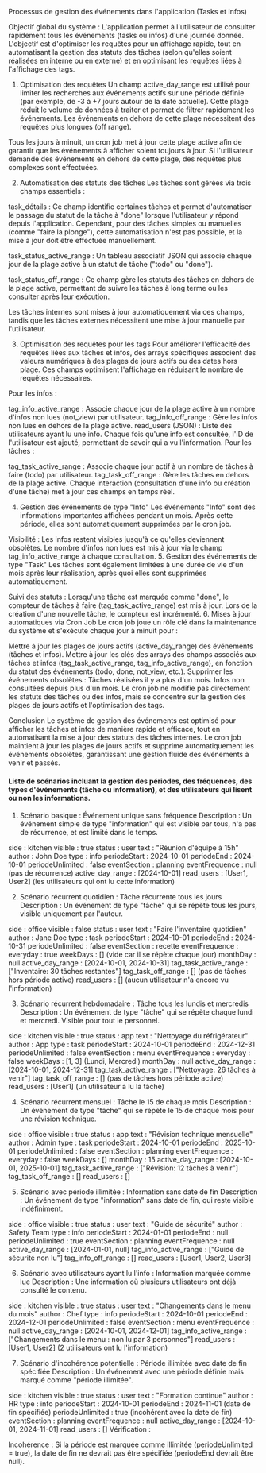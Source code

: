 Processus de gestion des événements dans l'application (Tasks et Infos)

Objectif global du système :
L'application permet à l'utilisateur de consulter rapidement tous les événements (tasks ou infos) d'une journée donnée. L'objectif est d'optimiser les requêtes pour un affichage rapide, tout en automatisant la gestion des statuts des tâches (selon qu'elles soient réalisées en interne ou en externe) et en optimisant les requêtes liées à l'affichage des tags.

1. Optimisation des requêtes
Un champ active_day_range est utilisé pour limiter les recherches aux événements actifs sur une période définie (par exemple, de -3 à +7 jours autour de la date actuelle). Cette plage réduit le volume de données à traiter et permet de filtrer rapidement les événements. Les événements en dehors de cette plage nécessitent des requêtes plus longues (off range).

Tous les jours à minuit, un cron job met à jour cette plage active afin de garantir que les événements à afficher soient toujours à jour. Si l'utilisateur demande des événements en dehors de cette plage, des requêtes plus complexes sont effectuées.

2. Automatisation des statuts des tâches
Les tâches sont gérées via trois champs essentiels :

task_détails : Ce champ identifie certaines tâches et permet d'automatiser le passage du statut de la tâche à "done" lorsque l'utilisateur y répond depuis l'application. Cependant, pour des tâches simples ou manuelles (comme "faire la plonge"), cette automatisation n'est pas possible, et la mise à jour doit être effectuée manuellement.

task_status_active_range : Un tableau associatif JSON qui associe chaque jour de la plage active à un statut de tâche ("todo" ou "done").

task_status_off_range : Ce champ gère les statuts des tâches en dehors de la plage active, permettant de suivre les tâches à long terme ou les consulter après leur exécution.

Les tâches internes sont mises à jour automatiquement via ces champs, tandis que les tâches externes nécessitent une mise à jour manuelle par l'utilisateur.

3. Optimisation des requêtes pour les tags
Pour améliorer l'efficacité des requêtes liées aux tâches et infos, des arrays spécifiques associent des valeurs numériques à des plages de jours actifs ou des dates hors plage. Ces champs optimisent l'affichage en réduisant le nombre de requêtes nécessaires.

Pour les infos :

tag_info_active_range : Associe chaque jour de la plage active à un nombre d'infos non lues (not_view) par utilisateur.
tag_info_off_range : Gère les infos non lues en dehors de la plage active.
read_users (JSON) : Liste des utilisateurs ayant lu une info. Chaque fois qu'une info est consultée, l'ID de l'utilisateur est ajouté, permettant de savoir qui a vu l'information.
Pour les tâches :

tag_task_active_range : Associe chaque jour actif à un nombre de tâches à faire (todo) par utilisateur.
tag_task_off_range : Gère les tâches en dehors de la plage active.
Chaque interaction (consultation d'une info ou création d'une tâche) met à jour ces champs en temps réel.

4. Gestion des événements de type "Info"
Les événements "Info" sont des informations importantes affichées pendant un mois. Après cette période, elles sont automatiquement supprimées par le cron job.

Visibilité : Les infos restent visibles jusqu'à ce qu'elles deviennent obsolètes. Le nombre d'infos non lues est mis à jour via le champ tag_info_active_range à chaque consultation.
5. Gestion des événements de type "Task"
Les tâches sont également limitées à une durée de vie d'un mois après leur réalisation, après quoi elles sont supprimées automatiquement.

Suivi des statuts :
Lorsqu'une tâche est marquée comme "done", le compteur de tâches à faire (tag_task_active_range) est mis à jour.
Lors de la création d'une nouvelle tâche, le compteur est incrémenté.
6. Mises à jour automatiques via Cron Job
Le cron job joue un rôle clé dans la maintenance du système et s'exécute chaque jour à minuit pour :

Mettre à jour les plages de jours actifs (active_day_range) des événements (tâches et infos).
Mettre à jour les clés des arrays des champs associés aux tâches et infos (tag_task_active_range, tag_info_active_range), en fonction du statut des événements (todo, done, not_view, etc.).
Supprimer les événements obsolètes :
Tâches réalisées il y a plus d'un mois.
Infos non consultées depuis plus d'un mois.
Le cron job ne modifie pas directement les statuts des tâches ou des infos, mais se concentre sur la gestion des plages de jours actifs et l'optimisation des tags.

Conclusion
Le système de gestion des événements est optimisé pour afficher les tâches et infos de manière rapide et efficace, tout en automatisant la mise à jour des statuts des tâches internes. Le cron job maintient à jour les plages de jours actifs et supprime automatiquement les événements obsolètes, garantissant une gestion fluide des événements à venir et passés.




#### Liste de scénarios incluant la gestion des périodes, des fréquences, des types d'événements (tâche ou information), et des utilisateurs qui lisent ou non les informations. 

1. Scénario basique : Événement unique sans fréquence
Description :
Un événement simple de type "information" qui est visible par tous, n'a pas de récurrence, et est limité dans le temps.

side : kitchen
visible : true
status : user
text : "Réunion d'équipe à 15h"
author : John Doe
type : info
periodeStart : 2024-10-01
periodeEnd : 2024-10-01
periodeUnlimited : false
eventSection : planning
eventFrequence : null (pas de récurrence)
active_day_range : [2024-10-01]
read_users : [User1, User2] (les utilisateurs qui ont lu cette information)

2. Scénario récurrent quotidien : Tâche récurrente tous les jours
Description :
Un événement de type "tâche" qui se répète tous les jours, visible uniquement par l'auteur.

side : office
visible : false
status : user
text : "Faire l'inventaire quotidien"
author : Jane Doe
type : task
periodeStart : 2024-10-01
periodeEnd : 2024-10-31
periodeUnlimited : false
eventSection : recette
eventFrequence :
everyday : true
weekDays : [] (vide car il se répète chaque jour)
monthDay : null
active_day_range : [2024-10-01, 2024-10-31]
tag_task_active_range : ["Inventaire: 30 tâches restantes"]
tag_task_off_range : [] (pas de tâches hors période active)
read_users : [] (aucun utilisateur n'a encore vu l'information)

3. Scénario récurrent hebdomadaire : Tâche tous les lundis et mercredis
Description :
Un événement de type "tâche" qui se répète chaque lundi et mercredi. Visible pour tout le personnel.

side : kitchen
visible : true
status : app
text : "Nettoyage du réfrigérateur"
author : App
type : task
periodeStart : 2024-10-01
periodeEnd : 2024-12-31
periodeUnlimited : false
eventSection : menu
eventFrequence :
everyday : false
weekDays : [1, 3] (Lundi, Mercredi)
monthDay : null
active_day_range : [2024-10-01, 2024-12-31]
tag_task_active_range : ["Nettoyage: 26 tâches à venir"]
tag_task_off_range : [] (pas de tâches hors période active)
read_users : [User1] (un utilisateur a lu la tâche)

4. Scénario récurrent mensuel : Tâche le 15 de chaque mois
Description :
Un événement de type "tâche" qui se répète le 15 de chaque mois pour une révision technique.

side : office
visible : true
status : app
text : "Révision technique mensuelle"
author : Admin
type : task
periodeStart : 2024-10-01
periodeEnd : 2025-10-01
periodeUnlimited : false
eventSection : planning
eventFrequence :
everyday : false
weekDays : []
monthDay : 15
active_day_range : [2024-10-01, 2025-10-01]
tag_task_active_range : ["Révision: 12 tâches à venir"]
tag_task_off_range : []
read_users : []

5. Scénario avec période illimitée : Information sans date de fin
Description :
Un événement de type "information" sans date de fin, qui reste visible indéfiniment.

side : office
visible : true
status : user
text : "Guide de sécurité"
author : Safety Team
type : info
periodeStart : 2024-01-01
periodeEnd : null
periodeUnlimited : true
eventSection : planning
eventFrequence : null
active_day_range : [2024-01-01, null]
tag_info_active_range : ["Guide de sécurité non lu"]
tag_info_off_range : []
read_users : [User1, User2, User3]

6. Scénario avec utilisateurs ayant lu l'info : Information marquée comme lue
Description :
Une information où plusieurs utilisateurs ont déjà consulté le contenu.

side : kitchen
visible : true
status : user
text : "Changements dans le menu du mois"
author : Chef
type : info
periodeStart : 2024-10-01
periodeEnd : 2024-12-01
periodeUnlimited : false
eventSection : menu
eventFrequence : null
active_day_range : [2024-10-01, 2024-12-01]
tag_info_active_range : ["Changements dans le menu : non lu par 3 personnes"]
read_users : [User1, User2] (2 utilisateurs ont lu l'information)

7. Scénario d'incohérence potentielle : Période illimitée avec date de fin spécifiée
Description :
Un événement avec une période définie mais marqué comme "période illimitée".

side : kitchen
visible : true
status : user
text : "Formation continue"
author : HR
type : info
periodeStart : 2024-10-01
periodeEnd : 2024-11-01 (date de fin spécifiée)
periodeUnlimited : true (incohérent avec la date de fin)
eventSection : planning
eventFrequence : null
active_day_range : [2024-10-01, 2024-11-01]
read_users : []
Vérification :

Incohérence : Si la période est marquée comme illimitée (periodeUnlimited = true), la date de fin ne devrait pas être spécifiée (periodeEnd devrait être null).
